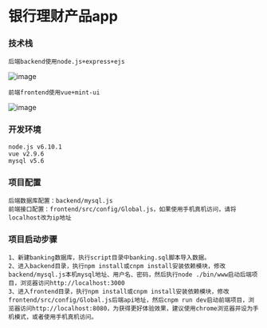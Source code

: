 银行理财产品app
===
### 技术栈
~~~
后端backend使用node.js+express+ejs
~~~
![image](https://github.com/powerfulee/banking/raw/master/public/images/demo/backend.jpg)
~~~
前端frontend使用vue+mint-ui
~~~
![image](https://github.com/powerfulee/banking/raw/master/public/images/demo/frontend.jpg)
### 开发环境
~~~
node.js v6.10.1
vue v2.9.6
mysql v5.6
~~~
### 项目配置
~~~
后端数据库配置：backend/mysql.js
前端接口配置：frontend/src/config/Global.js，如果使用手机真机访问，请将localhost改为ip地址
~~~
### 项目启动步骤
~~~
1、新建banking数据库，执行script目录中banking.sql脚本导入数据。
2、进入backend目录，执行npm install或cnpm install安装依赖模块，修改backend/mysql.js本机mysql地址、用户名、密码，然后执行node ./bin/www启动后端项目，浏览器访问http://localhost:3000
3、进入frontend目录，执行npm install或cnpm install安装依赖模块，修改frontend/src/config/Global.js后端api地址，然后cnpm run dev启动前端项目，浏览器访问http://localhost:8080，为获得更好体验效果，建议使用chrome浏览器并设为手机模式，或者使用手机真机访问。
~~~
